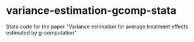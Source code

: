 # variance-estimation-gcomp-stata
Stata code for the paper "Variance estimation for average treatment effects estimated by g-computation"
